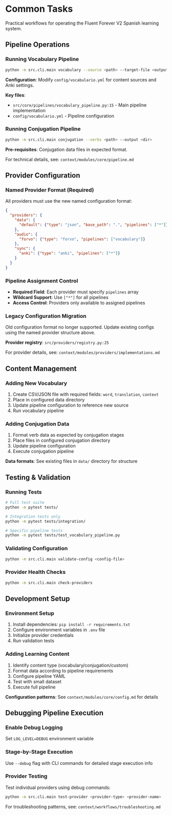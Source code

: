 # Common Tasks

Practical workflows for operating the Fluent Forever V2 Spanish learning system.

## Pipeline Operations

### Running Vocabulary Pipeline
```bash
python -m src.cli.main vocabulary --source <path> --target-file <output>
```

**Configuration**: Modify `config/vocabulario.yml` for content sources and Anki settings.

**Key files**:
- `src/core/pipelines/vocabulary_pipeline.py:15` - Main pipeline implementation
- `config/vocabulario.yml` - Pipeline configuration

### Running Conjugation Pipeline
```bash
python -m src.cli.main conjugation --verbs <path> --output <dir>
```

**Pre-requisites**: Conjugation data files in expected format.

For technical details, see: `context/modules/core/pipeline.md`

## Provider Configuration

### Named Provider Format (Required)
All providers must use the new named configuration format:
```json
{
  "providers": {
    "data": {
      "default": {"type": "json", "base_path": ".", "pipelines": ["*"]}
    },
    "audio": {
      "forvo": {"type": "forvo", "pipelines": ["vocabulary"]}
    },
    "sync": {
      "anki": {"type": "anki", "pipelines": ["*"]}
    }
  }
}
```

### Pipeline Assignment Control
- **Required Field**: Each provider must specify `pipelines` array
- **Wildcard Support**: Use `["*"]` for all pipelines
- **Access Control**: Providers only available to assigned pipelines

### Legacy Configuration Migration
Old configuration format no longer supported. Update existing configs using the named provider structure above.

**Provider registry**: `src/providers/registry.py:25`

For provider details, see: `context/modules/providers/implementations.md`

## Content Management

### Adding New Vocabulary
1. Create CSV/JSON file with required fields: `word`, `translation`, `context`
2. Place in configured data directory
3. Update pipeline configuration to reference new source
4. Run vocabulary pipeline

### Adding Conjugation Data
1. Format verb data as expected by conjugation stages
2. Place files in configured conjugation directory
3. Update pipeline configuration
4. Execute conjugation pipeline

**Data formats**: See existing files in `data/` directory for structure

## Testing & Validation

### Running Tests
```bash
# Full test suite
python -m pytest tests/

# Integration tests only
python -m pytest tests/integration/

# Specific pipeline tests
python -m pytest tests/test_vocabulary_pipeline.py
```

### Validating Configuration
```bash
python -m src.cli.main validate-config <config-file>
```

### Provider Health Checks
```bash
python -m src.cli.main check-providers
```

## Development Setup

### Environment Setup
1. Install dependencies: `pip install -r requirements.txt`
2. Configure environment variables in `.env` file
3. Initialize provider credentials
4. Run validation tests

### Adding Learning Content
1. Identify content type (vocabulary/conjugation/custom)
2. Format data according to pipeline requirements
3. Configure pipeline YAML
4. Test with small dataset
5. Execute full pipeline

**Configuration patterns**: See `context/modules/core/config.md` for details

## Debugging Pipeline Execution

### Enable Debug Logging
Set `LOG_LEVEL=DEBUG` environment variable

### Stage-by-Stage Execution
Use `--debug` flag with CLI commands for detailed stage execution info

### Provider Testing
Test individual providers using debug commands:
```bash
python -m src.cli.main test-provider <provider-type> <provider-name>
```

For troubleshooting patterns, see: `context/workflows/troubleshooting.md`
